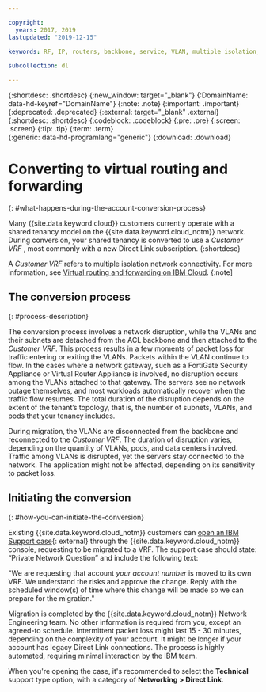 ```yaml
---

copyright:
  years: 2017, 2019
lastupdated: "2019-12-15"

keywords: RF, IP, routers, backbone, service, VLAN, multiple isolation, tenant, tenancy, data centers, data, center, shared tenancy, private endpoint, Customer VRF, Private Network Question, support, case

subcollection: dl

---
```


{:shortdesc: .shortdesc}
{:new_window: target="_blank"}
{:DomainName: data-hd-keyref="DomainName"}
{:note: .note}
{:important: .important}
{:deprecated: .deprecated}
{:external: target="_blank" .external}
{:shortdesc: .shortdesc}
{:codeblock: .codeblock}
{:pre: .pre}
{:screen: .screen}
{:tip: .tip}
{:term: .term}  
{:generic: data-hd-programlang="generic"}
{:download: .download}  

# Converting to virtual routing and forwarding
{: #what-happens-during-the-account-conversion-process}

Many {{site.data.keyword.cloud}} customers currently operate with a shared tenancy model on the {{site.data.keyword.cloud_notm}} network. During conversion, your shared tenancy is converted to use a _Customer VRF_ , most commonly with a new Direct Link subscription.
{:shortdesc}

A _Customer VRF_ refers to multiple isolation network connectivity. For more information, see [Virtual routing and forwarding on IBM Cloud](/docs/dl?topic=dl-overview-of-virtual-routing-and-forwarding-vrf-on-ibm-cloud).
{:note]

## The conversion process
{: #process-description}

The conversion process involves a network disruption, while the VLANs and their subnets are detached from the ACL backbone and then attached to the _Customer VRF_. This process results in a few moments of packet loss for traffic entering or exiting the VLANs. Packets within the VLAN continue to flow. In the cases where a network gateway, such as a FortiGate Security Appliance or Virtual Router Appliance is involved, no disruption occurs among the VLANs attached to that gateway. The servers see no network outage themselves, and most workloads automatically recover when the traffic flow resumes. The total duration of the disruption depends on the extent of the tenant’s topology, that is, the number of subnets, VLANs, and pods that your tenancy includes.

During migration, the VLANs are disconnected from the backbone and reconnected to the _Customer VRF_.  The duration of disruption varies, depending on the quantity of VLANs, pods, and data centers involved. Traffic among VLANs is disrupted, yet the servers stay connected to the network. The application might not be affected, depending on its sensitivity to packet loss.

## Initiating the conversion
{: #how-you-can-initiate-the-conversion}

Existing {{site.data.keyword.cloud_notm}} customers can [open an IBM Support case](https://cloud.ibm.com/unifiedsupport/cases/add){: external} through the {{site.data.keyword.cloud_notm}} console, requesting to be migrated to a VRF. The support case should state: “Private Network Question” and include the following text:

"We are requesting that account _your account number_ is moved to its own VRF. We understand the risks and approve the change. Reply with the scheduled window(s) of time where this change will be made so we can prepare for the migration."

Migration is completed by the {{site.data.keyword.cloud_notm}} Network Engineering team. No other information is required from you, except an agreed-to schedule. Intermittent packet loss might last 15 - 30 minutes, depending on the complexity of your account. It might be longer if your account has legacy Direct Link connections. The process is highly automated, requiring minimal interaction by the IBM team.

When you're opening the case, it's recommended to select the **Technical** support type option, with a category of **Networking > Direct Link**.
